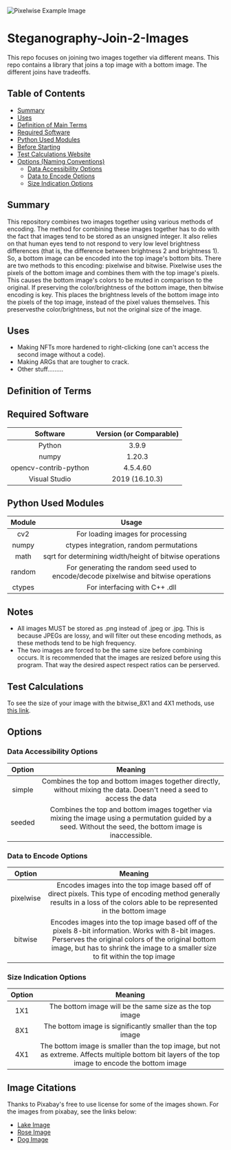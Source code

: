 ![Pixelwise Example Image](https://github.com/jeremybeeman/Steganography-Join-2-Images/edit/main/README_images/pixelwise_example.png)
# Steganography-Join-2-Images
This repo focuses on joining two images together via different means. This repo contains a library that joins a top image with a bottom image. The different joins have tradeoffs. 
## Table of Contents 
- [Summary](#summary)
- [Uses](#uses)
- [Definition of Main Terms](#definition-of-terms)
- [Required Software](#required-software)
- [Python Used Modules](#python-used-modules)
- [Before Starting](#notes)
- [Test Calculations Website](#test-calculations)
- [Options (Naming Conventions)](#options)
  * [Data Accessibility Options](#data-accessibility-options)
  * [Data to Encode Options](#data-to-encode-options)
  * [Size Indication Options](#size-indication-options)

## Summary 

This repository combines two images together using various methods of encoding. The method for combining these images together has to do with the fact that images tend to be stored as an unsigned integer. It also relies on that human eyes tend to not respond to very low level brightness differences (that is, the difference between brightness 2 and brightness 1). So, a bottom image can be encoded into the top image's bottom bits. There are two methods to this encoding: pixelwise and bitwise. Pixelwise uses the pixels of the bottom image and combines them with the top image's pixels. This causes the bottom image's colors to be muted in comparison to the original. If preserving the color/brightness of the bottom image, then bitwise encoding is key. This places the brightness levels of the bottom image into the pixels of the top image, instead of the pixel values themselves. This preservesthe color/brightness, but not the original size of the image. 

## Uses 

- Making NFTs more hardened to right-clicking (one can't access the second image without a code). 
- Making ARGs that are tougher to crack. 
- Other stuff.........

## Definition of Terms


## Required Software 

| Software                               | Version (or Comparable)  |
|:--------------------------------------:|:------------------------:|
| Python                                 | 3.9.9                    |
| numpy                                  | 1.20.3                   |
| opencv-contrib-python                  | 4.5.4.60                 |    
| Visual Studio                          | 2019 (16.10.3)           | 

## Python Used Modules 

| Module                                 | Usage  |
|:--------------------------------------:|:------------------------:|
| cv2                                    | For loading images for processing                                                                     |
| numpy                                  | ctypes integration, random permutations                                                               |
| math                                   | sqrt for determining width/height of bitwise operations                                               |
| random                                 | For generating the random seed used to encode/decode pixelwise and bitwise operations                 |   
| ctypes                                 | For interfacing with C++ .dll                                                                         |

## Notes 

- All images MUST be stored as .png instead of .jpeg or .jpg. This is because JPEGs are lossy, and will filter out these encoding methods, as these methods tend to be high frequency. 
- The two images are forced to be the same size before combining occurs. It is recommended that the images are resized before using this program. That way the desired aspect respect ratios can be perserved. 

## Test Calculations 

To see the size of your image with the bitwise_8X1 and 4X1 methods, use [this link](https://raw.githack.com/jeremybeeman/Steganography-Join-2-Images/main/resized_img_size_calc.html).

## Options 

### Data Accessibility Options

| Option      | Meaning                                                                                         |
|:-----------:|:-----------------------------------------------------------------------------------------------:|
| simple      | Combines the top and bottom images together directly, without mixing the data. Doesn't need a seed to access the data                 |
| seeded      | Combines the top and bottom images together via mixing the image using a permutation guided by a seed. Without the seed, the bottom image is inaccessible.                   |

### Data to Encode Options

| Option      | Meaning                                                                                         |
|:-----------:|:-----------------------------------------------------------------------------------------------:|
| pixelwise      | Encodes images into the top image based off of direct pixels. This type of encoding method generally results in a loss of the colors able to be represented in the bottom image                 |
| bitwise      | Encodes images into the top image based off of the pixels 8-bit information. Works with 8-bit images. Perserves the original colors of the original bottom image, but has to shrink the image to a smaller size to fit within the top image                  |

### Size Indication Options 

| Option      | Meaning                                                                                         |
|:-----------:|:-----------------------------------------------------------------------------------------------:|
| 1X1      | The bottom image will be the same size as the top image                       |
| 8X1      | The bottom image is significantly smaller than the top image                  |
| 4X1      | The bottom image is smaller than the top image, but not as extreme. Affects multiple bottom bit layers of the top image to encode the bottom image  |


## Image Citations 

Thanks to Pixabay's free to use license for some of the images shown. For the images from pixabay, see the links below: 
- [Lake Image](https://pixabay.com/images/id-2297204/)
- [Rose Image](https://pixabay.com/images/id-1642970/)
- [Dog Image](https://pixabay.com/images/id-1123016/)
